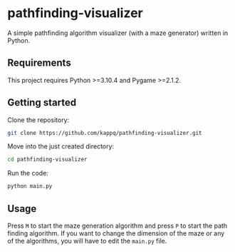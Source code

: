 # pathfinding-visualizer
A simple pathfinding algorithm visualizer (with a maze generator) written in Python.

## Requirements
This project requires Python >=3.10.4 and Pygame >=2.1.2.

## Getting started
Clone the repository:
```bash
git clone https://github.com/kappq/pathfinding-visualizer.git
```
Move into the just created directory:
```bash
cd pathfinding-visualizer
```
Run the code:
```bash
python main.py
```

## Usage
Press `M` to start the maze generation algorithm and press `P` to start the path finding algorithm. If you want to change the dimension of the maze or any of the algorithms, you will have to edit the `main.py` file.